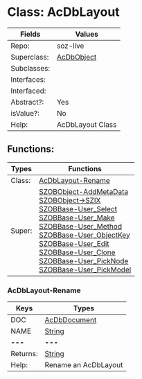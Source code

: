 
# Class:	AcDbLayout

| Fields | Values |
| --------- | --------- |
| Repo: | soz-live |
| Superclass: | [AcDbObject](AcDbObject.html) |
| Subclasses: |  |
| Interfaces: |  |
| Interfaced: |  |
| Abstract?: | Yes |
| isValue?: | No |
| Help: | AcDbLayout Class |


## Functions:

| Types | Functions |
| --------- | --------- |
| Class: | [AcDbLayout-Rename](#AcDbLayout-Rename) |
| Super: | [SZOBObject-AddMetaData](SZOBObject.html) <br> [SZOBObject->SZIX](SZOBObject.html) <br> [SZOBBase-User_Select](SZOBBase.html) <br> [SZOBBase-User_Make](SZOBBase.html) <br> [SZOBBase-User_Method](SZOBBase.html) <br> [SZOBBase-User_ObjectKey](SZOBBase.html) <br> [SZOBBase-User_Edit](SZOBBase.html) <br> [SZOBBase-User_Clone](SZOBBase.html) <br> [SZOBBase-User_PickNode](SZOBBase.html) <br> [SZOBBase-User_PickModel](SZOBBase.html) |


### AcDbLayout-Rename

| Keys | Types |
| --------- | --------- |
| DOC | [AcDbDocument](AcDbDocument.html) |
| NAME | [String](String.html) |
| **---** | **---** |
| Returns: | [String](String.html) |
| Help: | Rename an AcDbLayout |


